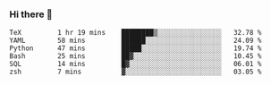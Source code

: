### Hi there 👋

<!--
**gustavkrist/gustavkrist** is a ✨ _special_ ✨ repository because its `README.md` (this file) appears on your GitHub profile.

Here are some ideas to get you started:

- 🔭 I’m currently working on ...
- 🌱 I’m currently learning ...
- 👯 I’m looking to collaborate on ...
- 🤔 I’m looking for help with ...
- 💬 Ask me about ...
- 📫 How to reach me: ...
- 😄 Pronouns: ...
- ⚡ Fun fact: ...
-->

<!--START_SECTION:waka-->

```text
TeX         1 hr 19 mins    ████████▒░░░░░░░░░░░░░░░░   32.78 %
YAML        58 mins         ██████░░░░░░░░░░░░░░░░░░░   24.09 %
Python      47 mins         █████░░░░░░░░░░░░░░░░░░░░   19.74 %
Bash        25 mins         ██▓░░░░░░░░░░░░░░░░░░░░░░   10.45 %
SQL         14 mins         █▓░░░░░░░░░░░░░░░░░░░░░░░   06.01 %
zsh         7 mins          ▓░░░░░░░░░░░░░░░░░░░░░░░░   03.05 %
```

<!--END_SECTION:waka-->

